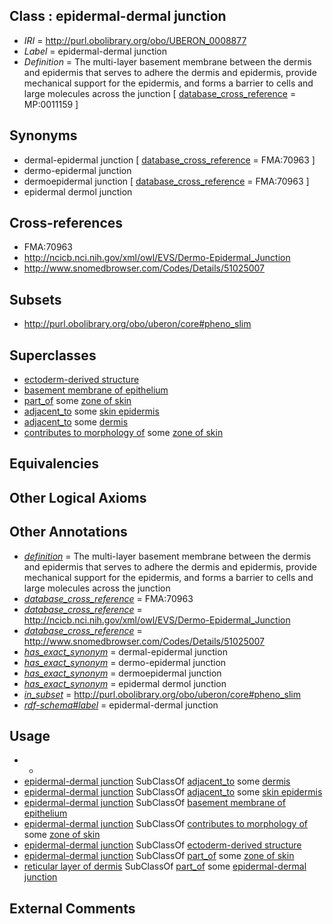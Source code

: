 
## Class : epidermal-dermal junction

 * *IRI* = http://purl.obolibrary.org/obo/UBERON_0008877
 * *Label* = epidermal-dermal junction
 * *Definition* = The multi-layer basement membrane between the dermis and epidermis that serves to adhere the dermis and epidermis, provide mechanical support for the epidermis, and forms a barrier to cells and large molecules across the junction [ [database_cross_reference](../../ef/oboInOwl#hasDbXref.md) = MP:0011159 ]

## Synonyms

 * dermal-epidermal junction [ [database_cross_reference](../../ef/oboInOwl#hasDbXref.md) = FMA:70963 ]
 * dermo-epidermal junction
 * dermoepidermal junction [ [database_cross_reference](../../ef/oboInOwl#hasDbXref.md) = FMA:70963 ]
 * epidermal dermol junction

## Cross-references

 * FMA:70963
 * http://ncicb.nci.nih.gov/xml/owl/EVS/Dermo-Epidermal_Junction
 * http://www.snomedbrowser.com/Codes/Details/51025007

## Subsets

 * http://purl.obolibrary.org/obo/uberon/core#pheno_slim

## Superclasses

 * [ectoderm-derived structure](../../UBERON/21/UBERON_0004121.md)
 * [basement membrane of epithelium](../../UBERON/69/UBERON_0005769.md)
 * [part_of](../../BFO/50/BFO_0000050.md) some [zone of skin](../../UBERON/14/UBERON_0000014.md)
 * [adjacent_to](../../RO/20/RO_0002220.md) some [skin epidermis](../../UBERON/03/UBERON_0001003.md)
 * [adjacent_to](../../RO/20/RO_0002220.md) some [dermis](../../UBERON/67/UBERON_0002067.md)
 * [contributes to morphology of](../../RO/33/RO_0002433.md) some [zone of skin](../../UBERON/14/UBERON_0000014.md)

## Equivalencies


## Other Logical Axioms


## Other Annotations

 * *[definition](../../IAO/15/IAO_0000115.md)* = The multi-layer basement membrane between the dermis and epidermis that serves to adhere the dermis and epidermis, provide mechanical support for the epidermis, and forms a barrier to cells and large molecules across the junction
 * *[database_cross_reference](../../ef/oboInOwl#hasDbXref.md)* = FMA:70963
 * *[database_cross_reference](../../ef/oboInOwl#hasDbXref.md)* = http://ncicb.nci.nih.gov/xml/owl/EVS/Dermo-Epidermal_Junction
 * *[database_cross_reference](../../ef/oboInOwl#hasDbXref.md)* = http://www.snomedbrowser.com/Codes/Details/51025007
 * *[has_exact_synonym](../../ym/oboInOwl#hasExactSynonym.md)* = dermal-epidermal junction
 * *[has_exact_synonym](../../ym/oboInOwl#hasExactSynonym.md)* = dermo-epidermal junction
 * *[has_exact_synonym](../../ym/oboInOwl#hasExactSynonym.md)* = dermoepidermal junction
 * *[has_exact_synonym](../../ym/oboInOwl#hasExactSynonym.md)* = epidermal dermol junction
 * *[in_subset](../../et/oboInOwl#inSubset.md)* = http://purl.obolibrary.org/obo/uberon/core#pheno_slim
 * *[rdf-schema#label](../../el/rdf-schema#label.md)* = epidermal-dermal junction

## Usage

 * -
 * [epidermal-dermal junction](../../UBERON/77/UBERON_0008877.md) SubClassOf [adjacent_to](../../RO/20/RO_0002220.md) some [dermis](../../UBERON/67/UBERON_0002067.md)
 * [epidermal-dermal junction](../../UBERON/77/UBERON_0008877.md) SubClassOf [adjacent_to](../../RO/20/RO_0002220.md) some [skin epidermis](../../UBERON/03/UBERON_0001003.md)
 * [epidermal-dermal junction](../../UBERON/77/UBERON_0008877.md) SubClassOf [basement membrane of epithelium](../../UBERON/69/UBERON_0005769.md)
 * [epidermal-dermal junction](../../UBERON/77/UBERON_0008877.md) SubClassOf [contributes to morphology of](../../RO/33/RO_0002433.md) some [zone of skin](../../UBERON/14/UBERON_0000014.md)
 * [epidermal-dermal junction](../../UBERON/77/UBERON_0008877.md) SubClassOf [ectoderm-derived structure](../../UBERON/21/UBERON_0004121.md)
 * [epidermal-dermal junction](../../UBERON/77/UBERON_0008877.md) SubClassOf [part_of](../../BFO/50/BFO_0000050.md) some [zone of skin](../../UBERON/14/UBERON_0000014.md)
 * [reticular layer of dermis](../../UBERON/93/UBERON_0001993.md) SubClassOf [part_of](../../BFO/50/BFO_0000050.md) some [epidermal-dermal junction](../../UBERON/77/UBERON_0008877.md)

## External Comments

